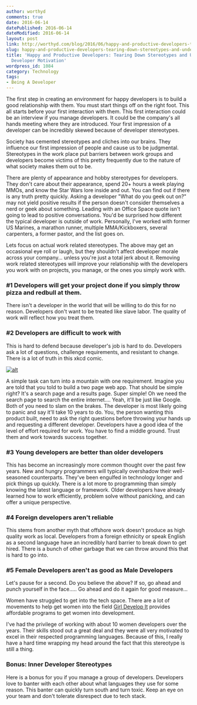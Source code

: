 ```yaml
---
author: worthyd
comments: true
date: 2016-06-14 
datePublished: 2016-06-14  
dateModified: 2016-06-14 
layout: post
link: http://worthyd.com/blog/2016/06/happy-and-productive-developers-tearing-down-stereotypes-and-understanding-developer-motivation/
slug: happy-and-productive-developers-tearing-down-stereotypes-and-understanding-developer-motivation
title: 'Happy and Productive Developers: Tearing Down Stereotypes and Understanding
  Developer Motivation'
wordpress_id: 1084
category: Technology
tags:
- Being A Developer
---
```


The first step in creating an environment for happy developers is to build a good relationship with them.  You must start things off on the right foot. This all starts before your first interaction with them. This first interaction could be an interview if you manage developers. It could be the company's all hands meeting where they are introduced.  Your first impression of a developer can be incredibly skewed because of developer stereotypes.

Society has  cemented stereotypes and cliches into our brains.  They influence our first impression of people and cause us to be judgmental.  Stereotypes in the work place put barriers between work groups and developers become victims of this pretty frequently due to the nature of what society makes them out to be.

There are plenty of appearance and hobby stereotypes for developers. They don't care about their appearance, spend 20+ hours a week playing MMOs, and know the Star Wars lore inside and out.   You can find out if there is any truth pretty quickly.   Asking a developer "What do you geek out on?" may not yield positive results if the person doesn't consider themselves a nerd or geek about something.   Leading with an Office Space quote isn't going to lead to positive conversations.   You'd be surprised how different the typical developer is outside of work.  Personally, I've worked with  former US Marines,  a marathon runner, multiple MMA/Kickboxers, several carpenters,  a former pastor, and the list goes on. 

Lets focus on actual work related stereotypes.  The above may get an occasional eye roll or laugh, but they shouldn't affect developer morale across your company… unless you're just a total jerk about it.  Removing work related stereotypes will improve your relationship with the developers you work with on projects, you manage, or the ones you simply work with.



### #1 Developers will get your project done if you simply throw pizza and redbull at them.

There isn't a developer in the world that will be willing to do this  for no reason.   Developers don't want to be treated like slave labor.  The quality of work will reflect how you treat them.



### #2 Developers are difficult to work with

 This is hard to defend because developer's job is hard to do.  Developers ask a lot of questions, challenge requirements, and resistant to change.   There is a lot of truth in this xkcd comic.

[![alt](http://imgs.xkcd.com/comics/tasks.png)](http://xkcd.com/1425/)

A simple task can turn into a mountain with one requirement.  Imagine you are told that you told to build a two page web app. That should be simple right?  It's a search page and a results page.  Super simple! Oh we need the search page to search the entire internet…. Yeah, it'll be just like Google.  Both of you need to slam on the brakes. The developer is most likely going to panic and say it'll take 10 years to do. You, the person wanting this product built, need to ask the right questions before throwing your hands up and requesting a different developer.  Developers have a good idea of the level of effort required for work.  You have to find a middle ground.  Trust them and work towards success together.



### #3 Young developers are better than older developers 

 This has become an increasingly more common thought over the past few years.   New and hungry programmers will typically overshadow their well-seasoned counterparts.    They've been engulfed in technology longer and pick things up quickly.  There is a lot more to programming than simply knowing the latest language or framework.  Older developers have already learned how to work efficiently, problem solve without panicking, and can offer a unique perspective.



### #4 Foreign developers aren't reliable

 This stems from another myth that offshore work doesn't produce as high quality work as local.  Developers from a foreign ethnicity or speak English as a second language have an incredibly hard barrier to break down to get hired.   There is a bunch of other garbage that we can throw around this that is hard to go into.  



### #5 Female Developers aren't as good as Male Developers

Let's pause for a second.  Do you believe the above? If so, go ahead and punch yourself in the face….. Go ahead and do it again for good measure…

Women have struggled to get into the tech space.  There are a lot of movements to help get women into the field [Girl Develop It](https://www.girldevelopit.com/)  provides affordable programs to get women into development.  

I've had the privilege of working with about 10 women developers over the years.  Their skills stood out a great deal and they were all very motivated to excel in their respected programming languages.  Because of this, I really have a hard time wrapping my head around the fact that this stereotype is still a thing.



### Bonus: Inner Developer Stereotypes

Here is a bonus for you if you manage a group of developers.  Developers love to banter with each other about what languages they use for some reason.  This banter can quickly turn south and turn toxic.  Keep an eye on your team and don't tolerate disrespect due to tech stack.
